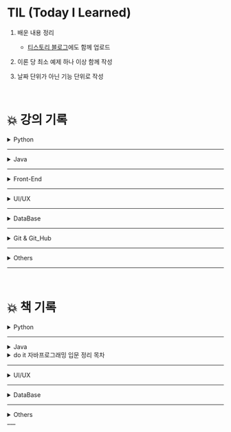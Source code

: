 # TIL (Today I Learned)

1. 배운 내용 정리

   - [티스토리 블로그](https://ktae23.tistory.com/)에도 함께 업로드

2. 이론 당 최소 예제 하나 이상 함께 작성

3. 날짜 단위가 아닌 기능 단위로 작성



<br/>



# 💥 강의 기록

<details>
    <summary>Python</summary>
🟢 Programming for Everybody (Getting Started with Python) - University of Michigan_Coursera <br/>
    🟢 Python Data Structures - University of Michigan_Coursera<br/>
    🟢 Using Python to Access Web Data - University of Michigan_Coursera<br/>
    🟢 Using Databases with Python - University of Michigan_Coursera<br/>
🟢 파이썬으로 시작하는 데이터 사이언스 - 부스트코스<br/>
🟢 체셔의 퀴즈, 파이썬 기초 강의 등 - 엘리스<br/>
</details>

___

<details>
    <summary>Java
        </summary>
🟢 자바 프로그래밍 입문 -박은종 <br>
🟢 스프링 입문 - 코드로 배우는 스프링 부트, 웹 MVC, DB 접근 기술 -김영한<br>
🟢 이것이 자바다 - 신용권<br>
🟢 K-Digital Training - 멀티캠퍼스 온·오프 연계 AI활용 지능형 서비스 개발- 전은수<br>
🟢 시크릿코드 : SpringBoot/JPA - 컨트롤러 구현 편<br>
🟢 초격차 : java/spring<br>
</details>


___

<details>
    <summary>Front-End</summary>
🟢 React - 생활코딩<br>
🟢 React JS Crash Course 2021 - Traversy Media   
</details>

___

<details>
    <summary>UI/UX</summary>
🟢 learn-Html - Codecademy<br>
🟢 WEB2 - JavaScript - 생활코딩<br>
🟢 WEB2 - CSS - 생활코딩<br>
🟢 코딩 신생아 인강 - 패스트캠퍼스 - 고현민 강사<br>
</details>


___

<details>
    <summary>DataBase</summary>
🟢 DataBase 1 & 2 - MySQL - 생활코딩<br>
    </details>

___

<details>
    <summary>Git & Git_Hub</summary>
🟢 Git & Git_Hub 특강 - 멀티캠퍼스 강동주<br>
    </details>

___

<details>
    <summary>Others</summary>
🟢 컴퓨터, 웹, 코딩, 프로그래밍의 시작 - Web1 - 생활코딩<br>
🟢 Kevin의 알기 쉬운 Java 개발자 로드맵 이야기 - Kevin<br>
🟢 헬로 데이터 사이언스 - 부스트코스<br>
🟢 비전공자를 위한 개발자 취업 올인원 가이드 [통합편]<br>
</details>

---

<br/>



# 💥 책 기록

<details>
    <summary>Python
        </summary>
🟢 Do it! 점프 투 파이썬<br>
🟢 Do it! 파이썬 생활 프로그래밍<br>
🟢 딥러닝 챗봇<br>
</details>

---

<details>
    <summary>Java
        </summary>
🟢 Do it! 자바 프로그래밍 입문<br>
🟢 이것이 자바다<br>
🟢 자바 웹을 다루는 기술
🟢 자바 웹 프로그래밍 Next Step
</details>

<details>
<summary>do it 자바프로그래밍 입문 정리 목차</summary>
<br>
    <a href="https://github.com/ktae23/TIL/blob/master/JAVA_Study/Doit_Java/01_%EB%B3%80%EC%88%98.md">🟩변수</a>
    <br/>
    <a href="https://github.com/ktae23/TIL/blob/master/JAVA_Study/Doit_Java/02_%EC%83%81%EC%88%98%EC%99%80_%EB%A6%AC%ED%84%B0%EB%9F%B4.md">🟩상수와 리터럴</a>
    <br/>
    <a href="https://github.com/ktae23/TIL/blob/master/JAVA_Study/Doit_Java/03_%ED%98%95%20%EB%B3%80%ED%99%98(type%20conversion).md">🟩형 변환</a>
    <br/>
    <a href="https://github.com/ktae23/TIL/blob/master/JAVA_Study/Doit_Java/04_%ED%95%AD%EA%B3%BC%20%EC%97%B0%EC%82%B0%EC%9E%90.md">🟩항과 연산자</a>
    <br/>
    <a href="https://github.com/ktae23/TIL/blob/master/JAVA_Study/Doit_Java/05_If-Else.md">🟩If-else</a>
    <br/>
    <a href="https://github.com/ktae23/TIL/blob/master/JAVA_Study/Doit_Java/06_Switch-Case.md">🟩Switch-case</a>
    <br/>
    <a href="https://github.com/ktae23/TIL/blob/master/JAVA_Study/Doit_Java/07_for.md">🟩For</a>
    <br/>
    <a href="https://github.com/ktae23/TIL/blob/master/JAVA_Study/Doit_Java/08_continue%2CBreak.md">🟩Continue, Break</a>
    <br/>
    <a href="https://github.com/ktae23/TIL/blob/master/JAVA_Study/Doit_Java/09_while.md">🟩While</a>
    <br/>
    <a href="https://github.com/ktae23/TIL/blob/master/JAVA_Study/Doit_Java/10_Class_Package_Method.md">🟩Class, Package, Method</a>
    <br/>
    <a href="https://github.com/ktae23/TIL/blob/master/JAVA_Study/Doit_Java/11_Call_Method%2C%20Stack_Memory.md">🟩Call Method, Stack Memory</a>
    <br/>
    <a href="https://github.com/ktae23/TIL/blob/master/JAVA_Study/Doit_Java/12_Main_Method.md">🟩Main Method</a>
    <br/>
    <a href="https://github.com/ktae23/TIL/blob/master/JAVA_Study/Doit_Java/13_Instance%2CHeap_Memory.md">🟩Instance, Heap</a>
    <br/>
    <a href="https://github.com/ktae23/TIL/blob/master/JAVA_Study/Doit_Java/14_Constructor.md">🟩Constructor</a>
    <br/>
    <a href="https://github.com/ktae23/TIL/blob/master/JAVA_Study/Doit_Java/15_Reference_Type.md">🟩Reference Type</a>
    <br/>
    <a href="https://github.com/ktae23/TIL/blob/master/JAVA_Study/Doit_Java/16_Information_Hiding.md">🟩Information Hiding</a>
    <br/>
    <a href="https://github.com/ktae23/TIL/blob/master/JAVA_Study/Doit_Java/17_This.md">🟩this</a>
    <br/>
    <a href="https://github.com/ktae23/TIL/blob/master/JAVA_Study/Doit_Java/18_Object_Oriented_Programing.md">🟩OOP</a>
    <br/>
    <a href="https://github.com/ktae23/TIL/blob/master/JAVA_Study/Doit_Java/19_Static%2C%20Variable_Valid_Range.md">🟩Static</a>
    <br/>
    <a href="https://github.com/ktae23/TIL/blob/master/JAVA_Study/Doit_Java/20_Singleton_Pattern.md">🟩Singleton</a>
    <br/>
    <a href="https://github.com/ktae23/TIL/blob/master/JAVA_Study/Doit_Java/21_Array.md">🟩Array</a>
    <br/>
    <a href="https://github.com/ktae23/TIL/blob/master/JAVA_Study/Doit_Java/22_Array_Copy.md">🟩Array Copy</a>
    <br/>
    <a href="https://github.com/ktae23/TIL/blob/master/JAVA_Study/Doit_Java/23_Multi-dimensional_%20Array.md">🟩Multi Dimention Array</a>
    <br/>
    <a href="https://github.com/ktae23/TIL/blob/master/JAVA_Study/Doit_Java/24_Inheritance.md">🟩Interitance</a>
    <br/>
    <a href="https://github.com/ktae23/TIL/blob/master/JAVA_Study/Doit_Java/25_Polymorphism.md">🟩Polymorpism</a>
    <br/>
    <a href="https://github.com/ktae23/TIL/blob/master/JAVA_Study/Doit_Java/26_Abstract.md">🟩Abstract</a>
    <br/>
    <a href="https://github.com/ktae23/TIL/blob/master/JAVA_Study/Doit_Java/27_Interface.md">🟩Interfacece</a>
    <br/>
    <a href="https://github.com/ktae23/TIL/blob/master/JAVA_Study/Doit_Java/28_Base_Classes.md">🟩Basic Class</a>
    <br/>
    <a href="https://github.com/ktae23/TIL/blob/master/JAVA_Study/Doit_Java/29_Generic.md">🟩Generic</a>
    <br/>
    <a href="https://github.com/ktae23/TIL/blob/master/JAVA_Study/Doit_Java/30_Collection_Framework_List_Interface.md">🟩Collection FrameWork List</a>
    <br/>
    <a href="https://github.com/ktae23/TIL/blob/master/JAVA_Study/Doit_Java/31_Collection_Framework_Set_And_Map_Interface.md">🟩Collection FrameWork Set and Map</a>
    <br/>
    <a href="https://github.com/ktae23/TIL/blob/master/JAVA_Study/Doit_Java/32_InnerClass.md">🟩Inner Class</a>
    <br/>
    <a href="https://github.com/ktae23/TIL/blob/master/JAVA_Study/Doit_Java/33_Lambda_And_Stream.md">🟩Lambda and Stream</a>
    <br/>
    <a href="https://github.com/ktae23/TIL/blob/master/JAVA_Study/Doit_Java/34_Exception.md">🟩Exception</a>
    <br/>
    <a href="https://github.com/ktae23/TIL/blob/master/JAVA_Study/Doit_Java/35_IOStream.md">🟩IOStream</a>
    <br/>
    <a href="https://github.com/ktae23/TIL/blob/master/JAVA_Study/%ED%9A%8C%EA%B3%A0.md">🟥회고</a>
</details>

___

<details>
    <summary>UI/UX</summary>
🟢 HTML5 웹 프로그래밍 입문<br>
</details>


___

<details>
    <summary>DataBase</summary>
🟢 이것이 오라클이다<br>
</details>

___

<details>
    <summary>Others</summary>
🟢 똑똑한 챗봇 만들기<br>
🟢 커리어 스킬<br>
🟢 프로그래머의 길 멘토에게 묻다<br>
</details>
___

